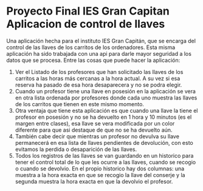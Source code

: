 # Proyecto Final IES Gran Capitan Aplicacion de control de llaves
Una aplicación hecha para el instituto IES Gran Capitán, que se encarga del control de las llaves de los carritos de los ordenadores.
Esta misma aplicación ha sido trabajada con una api para darle mayor seguridad a los datos que se procesa.
Entre las cosas que puede hacer la aplicación:

1. Ver el Listado de los profesores que han solicitado las llaves de los carritos a las horas más cercanas a la hora actual. A su vez si esa reserva ha pasado de esa hora desaparecera y no se podra elegir.
2. Cuando un profesor tiene una llave en posesión en la aplicación se vera en otra lista ordenada por profesores donde cada uno muestra las llaves de los carritos que tienen en este mismo momento.
3. Otra ventaja que tiene esta aplicación es que cuando una llave la tiene el profesor en posesión y no se ha devuelto en 1 hora y 10 minutos (es el margen entre clases), esa llave se vera modificada por un color diferente para que asi destaque de que no se ha devuelto aún. 
4. También cabe decir que mientras un profesor no devulva su llave permanecerá en esa lista de llaves pendientes de devolución, con esto evitamos la perdida o desaparición de las llaves.
5. Todos los registros de las llaves se van guardando en un historico para tener el control total de lo que les ocurre a las llaves, cuando se recogio o cuando se devolvio. En el propio historico hay dos columnas: una muestra a la hora exacta en que se recogio la llave del conserje y la segunda muestra la hora exacta en que la devolvio el profesor.
